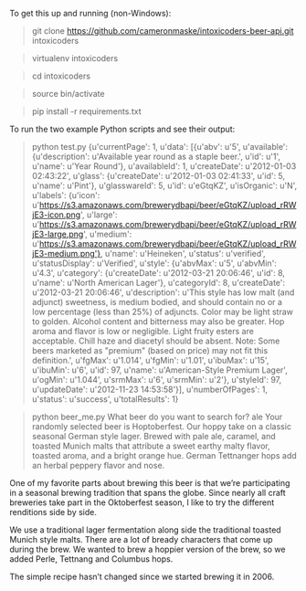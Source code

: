 To get this up and running (non-Windows):

> git clone https://github.com/cameronmaske/intoxicoders-beer-api.git intoxicoders

> virtualenv intoxicoders

> cd intoxicoders

> source bin/activate

> pip install -r requirements.txt


To run the two example Python scripts and see their output:

> python test.py
{u'currentPage': 1,
 u'data': [{u'abv': u'5',
            u'available': {u'description': u'Available year round as a staple beer.',
                           u'id': u'1',
                           u'name': u'Year Round'},
            u'availableId': 1,
            u'createDate': u'2012-01-03 02:43:22',
            u'glass': {u'createDate': u'2012-01-03 02:41:33',
                       u'id': 5,
                       u'name': u'Pint'},
            u'glasswareId': 5,
            u'id': u'eGtqKZ',
            u'isOrganic': u'N',
            u'labels': {u'icon': u'https://s3.amazonaws.com/brewerydbapi/beer/eGtqKZ/upload_rRWjE3-icon.png',
                        u'large': u'https://s3.amazonaws.com/brewerydbapi/beer/eGtqKZ/upload_rRWjE3-large.png',
                        u'medium': u'https://s3.amazonaws.com/brewerydbapi/beer/eGtqKZ/upload_rRWjE3-medium.png'},
            u'name': u'Heineken',
            u'status': u'verified',
            u'statusDisplay': u'Verified',
            u'style': {u'abvMax': u'5',
                       u'abvMin': u'4.3',
                       u'category': {u'createDate': u'2012-03-21 20:06:46',
                                     u'id': 8,
                                     u'name': u'North American Lager'},
                       u'categoryId': 8,
                       u'createDate': u'2012-03-21 20:06:46',
                       u'description': u'This style has low malt (and adjunct) sweetness, is medium bodied, and should contain no or a low percentage (less than 25%) of adjuncts. Color may be light straw to golden. Alcohol content and bitterness may also be greater. Hop aroma and flavor is low or negligible. Light fruity esters are acceptable. Chill haze and diacetyl should be absent. Note: Some beers marketed as "premium" (based on price) may not fit this definition.',
                       u'fgMax': u'1.014',
                       u'fgMin': u'1.01',
                       u'ibuMax': u'15',
                       u'ibuMin': u'6',
                       u'id': 97,
                       u'name': u'American-Style Premium Lager',
                       u'ogMin': u'1.044',
                       u'srmMax': u'6',
                       u'srmMin': u'2'},
            u'styleId': 97,
            u'updateDate': u'2012-11-23 14:53:58'}],
 u'numberOfPages': 1,
 u'status': u'success',
 u'totalResults': 1}


> python beer_me.py
What beer do you want to search for? ale
Your randomly selected beer is Hoptoberfest. Our hoppy take on a classic seasonal German style lager. Brewed with pale ale, caramel, and toasted Munich malts that attribute a sweet earthy malty flavor, toasted aroma, and a bright orange hue. German Tettnanger hops add an herbal peppery flavor and nose. 

One of my favorite parts about brewing this beer is that we’re participating in a seasonal brewing tradition that spans the globe. Since nearly all craft breweries take part in the Oktoberfest season, I like to try the different renditions side by side.

We use a traditional lager fermentation along side the traditional toasted Munich style malts. There are a lot of bready characters that come up during the brew. We wanted to brew a hoppier version of the brew, so we added Perle, Tettnang and Columbus hops.

The simple recipe hasn’t changed since we started brewing it in 2006.
